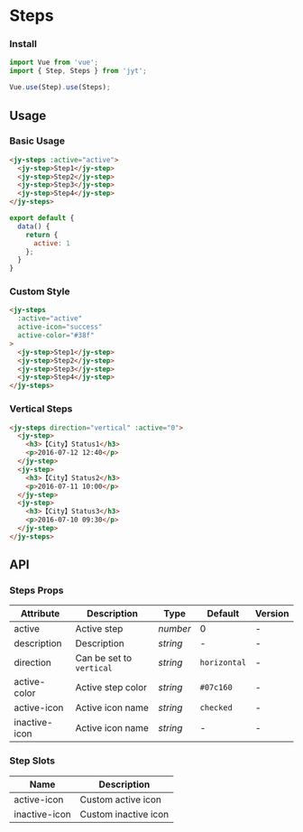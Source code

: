 # Steps

### Install

``` javascript
import Vue from 'vue';
import { Step, Steps } from 'jyt';

Vue.use(Step).use(Steps);
```

## Usage

### Basic Usage

```html
<jy-steps :active="active">
  <jy-step>Step1</jy-step>
  <jy-step>Step2</jy-step>
  <jy-step>Step3</jy-step>
  <jy-step>Step4</jy-step>
</jy-steps>
```

```javascript
export default {
  data() {
    return {
      active: 1
    };
  }
}
```

### Custom Style

```html
<jy-steps
  :active="active"
  active-icon="success"
  active-color="#38f"
>
  <jy-step>Step1</jy-step>
  <jy-step>Step2</jy-step>
  <jy-step>Step3</jy-step>
  <jy-step>Step4</jy-step>
</jy-steps>
```

### Vertical Steps

```html
<jy-steps direction="vertical" :active="0">
  <jy-step>
    <h3>【City】Status1</h3>
    <p>2016-07-12 12:40</p>
  </jy-step>
  <jy-step>
    <h3>【City】Status2</h3>
    <p>2016-07-11 10:00</p>
  </jy-step>
  <jy-step>
    <h3>【City】Status3</h3>
    <p>2016-07-10 09:30</p>
  </jy-step>
</jy-steps>
```

## API

### Steps Props

| Attribute | Description | Type | Default | Version |
|------|------|------|------|------|
| active | Active step | *number* | 0 | - |
| description | Description | *string* | - | - |
| direction | Can be set to `vertical` | *string* | `horizontal` | - |
| active-color | Active step color | *string* | `#07c160` | - |
| active-icon | Active icon name | *string* | `checked` | - |
| inactive-icon | Active icon name | *string* | - | - |

### Step Slots

| Name | Description |
|------|------|
| active-icon | Custom active icon |
| inactive-icon | Custom inactive icon |
